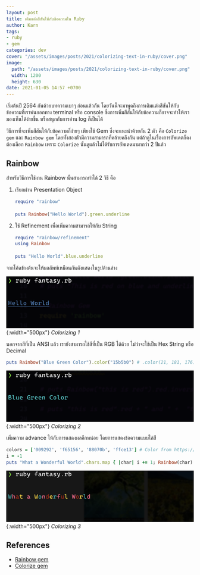 ```yaml
---
layout: post
title: เติมแต่งสีสันให้กับข้อความใน Ruby
author: Karn
tags:
- ruby
- gem
categories: dev
cover: "/assets/images/posts/2021/colorizing-text-in-ruby/cover.png"
image:
  path: "/assets/images/posts/2021/colorizing-text-in-ruby/cover.png"
  width: 1200
  height: 630
date: 2021-01-05 14:57 +0700
---
```

เริ่มต้นปี 2564 กันด้วยบทความเบาๆ ก่อนแล้วกัน โดยวันนี้จะมาพูดถึงการเติมแต่งสีสันให้กับข้อความที่เราพ่นออกทาง terminal หรือ console ซึ่งการเพิ่มสีสันให้กับข้อความก็อาจจะทำให้เรามองเห็นได้ง่ายขึ้น หรือสนุกกับการอ่าน log ก็เป็นได้<!--more-->

วิธีการที่จะเพิ่มสีสันให้กับข้อความก็ง่ายๆ เพียงใช้ Gem ซึ่งจะแนะนำด้วยกัน 2 ตัว คือ `Colorize gem` และ `Rainbow gem` โดยทั้งสองตัวมีความสามารถที่คล้ายคลึงกัน แต่ถ้าดูในเรื่องการอัพเดตก็คงต้องเลือก `Rainbow` เพราะ `Colorize` นั้นดูแล้วไม่ได้รับการอัพเตดมามากว่า 2 ปีแล้ว

## Rainbow

สำหรับวิธีการใช้งาน Rainbow นั้นสามารถทำได้ 2 วิธี คือ

1. เรียกผ่าน Presentation Object

    ```ruby
    require "rainbow"

    puts Rainbow("Hello World").green.underline
    ```


2. ใช้ Refinement เพื่อเพิ่มความสามารถให้กับ String

    ```ruby
    require "rainbow/refinement"
    using Rainbow

    puts "Hello World".blue.underline
    ```

จากโค้ดข้างต้นจะให้ผลลัพท์เหมือนกันดังแสดงในรูปด้านล่าง

![rainbow_1](/assets/images/posts/2021/colorizing-text-in-ruby/rainbow_1.png){:width="500px"}
*Colorizing 1*

นอกจากสีที่เป็น ANSI แล้ว เรายังสามารถใช้สีที่เป็น RGB ได้ด้วย ไม่ว่าจะใช้เป็น Hex String หรือ Decimal

```ruby
puts Rainbow("Blue Green Color").color("15b5b0") # .color(21, 181, 176) 
```

![rainbow_2](/assets/images/posts/2021/colorizing-text-in-ruby/rainbow_2.png){:width="500px"}
*Colorizing 2*

เพิ่มความ advance ให้กับการแสดงผลอีกหน่อย โดยการแสดงข้อความแบบไล่สี

```ruby
colors = ['009292', 'f65156', '88070b', 'ffce13'] # Color from https://www.canva.com/colors/color-palettes/fluorescent-fruit/
i = -1
puts "What a Wonderful World".chars.map { |char| i += 1; Rainbow(char).color(colors[i % colors.size]) }.join
```

![rainbow_2](/assets/images/posts/2021/colorizing-text-in-ruby/rainbow_3.png){:width="500px"}
*Colorizing 3*

## References
- [Rainbow gem](https://github.com/sickill/rainbow)
- [Colorize gem](https://github.com/fazibear/colorize)
